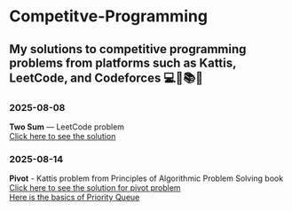 # Competitve-Programming
My solutions to competitive programming problems from platforms such as Kattis, LeetCode, and Codeforces 💻🚀📚✅
-------------------------------------------------------------------------------------------------------------------

### 2025-08-08  
**Two Sum** — LeetCode problem  
[Click here to see the solution](https://github.com/FaisalDev09/Competitve-programming/blob/main/two_sum.py)

### 2025-08-14
**Pivot** - Kattis problem from Principles of Algorithmic Problem Solving book  
[Click here to see the solution for pivot problem](https://github.com/FaisalDev09/Competitve-programming/blob/main/privot.py)  
[Here is the basics of Priority Queue](https://github.com/FaisalDev09/Competitve-programming/blob/main/priority_queue.py)

